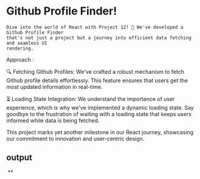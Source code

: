 # Github Profile Finder!

```
Dive into the world of React with Project 12! 🌟 We've developed a Github Profile Finder 
that's not just a project but a journey into efficient data fetching and seamless UI 
rendering.
```

Approach :

🔍 Fetching Github Profiles: We've crafted a robust mechanism to fetch Github profile details effortlessly. This feature ensures that users get the most updated information in real-time.

⏳ Loading State Integration: We understand the importance of user experience, which is why we've implemented a dynamic loading state. Say goodbye to the frustration of waiting with a loading state that keeps users informed while data is being fetched.


This project marks yet another milestone in our React journey, showcasing our commitment to innovation and user-centric design.

## output

![]()
**